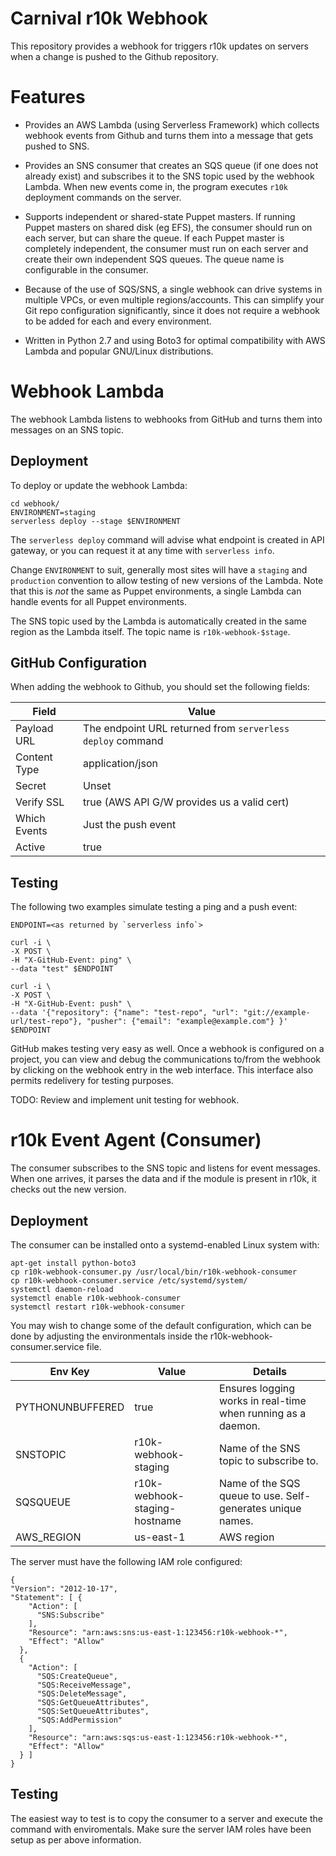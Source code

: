 # Carnival r10k Webhook

This repository provides a webhook for triggers r10k updates on servers when
a change is pushed to the Github repository.

# Features

* Provides an AWS Lambda (using Serverless Framework) which collects webhook
  events from Github and turns them into a message that gets pushed to SNS.

* Provides an SNS consumer that creates an SQS queue (if one does not already
  exist) and subscribes it to the SNS topic used by the webhook Lambda. When
  new events come in, the program executes `r10k` deployment commands on the
  server.

* Supports independent or shared-state Puppet masters. If running Puppet masters
  on shared disk (eg EFS), the consumer should run on each server, but can share
  the queue. If each Puppet master is completely independent, the consumer must
  run on each server and create their own independent SQS queues. The queue name
  is configurable in the consumer.

* Because of the use of SQS/SNS, a single webhook can drive systems in multiple
  VPCs, or even multiple regions/accounts. This can simplify your Git repo
  configuration significantly, since it does not require a webhook to be added
  for each and every environment.

* Written in Python 2.7 and using Boto3 for optimal compatibility with AWS
  Lambda and popular GNU/Linux distributions.


# Webhook Lambda

The webhook Lambda listens to webhooks from GitHub and turns them into messages
on an SNS topic.

## Deployment

To deploy or update the webhook Lambda:

    cd webhook/
    ENVIRONMENT=staging
    serverless deploy --stage $ENVIRONMENT

The `serverless deploy` command will advise what endpoint is created in API
gateway, or you can request it at any time with `serverless info`.

Change `ENVIRONMENT` to suit, generally most sites will have a `staging` and
`production` convention to allow testing of new versions of the Lambda. Note
that this is *not* the same as Puppet environments, a single Lambda can handle
events for all Puppet environments.

The SNS topic used by the Lambda is automatically created in the same region as
the Lambda itself. The topic name is `r10k-webhook-$stage`.



## GitHub Configuration

When adding the webhook to Github, you should set the following fields:

| Field        | Value                                                      |
|--------------|------------------------------------------------------------|
| Payload URL  | The endpoint URL returned from `serverless deploy` command |
| Content Type | application/json                                           |
| Secret       | Unset                                                      |
| Verify SSL   | true (AWS API G/W provides us a valid cert)                |
| Which Events | Just the push event                                        |
| Active       | true                                                       |


## Testing

The following two examples simulate testing a ping and a push event:

    ENDPOINT=<as returned by `serverless info`>

    curl -i \
    -X POST \
    -H "X-GitHub-Event: ping" \
    --data "test" $ENDPOINT

    curl -i \
    -X POST \
    -H "X-GitHub-Event: push" \
    --data '{"repository": {"name": "test-repo", "url": "git://example-url/test-repo"}, "pusher": {"email": "example@example.com"} }' $ENDPOINT

GitHub makes testing very easy as well. Once a webhook is configured on a
project, you can view and debug the communications to/from the webhook by
clicking on the webhook entry in the web interface. This interface also permits
redelivery for testing purposes.

TODO: Review and implement unit testing for webhook.


# r10k Event Agent (Consumer)

The consumer subscribes to the SNS topic and listens for event messages. When
one arrives, it parses the data and if the module is present in r10k, it checks
out the new version.

## Deployment

The consumer can be installed onto a systemd-enabled Linux system with:

    apt-get install python-boto3
    cp r10k-webhook-consumer.py /usr/local/bin/r10k-webhook-consumer
    cp r10k-webhook-consumer.service /etc/systemd/system/
    systemctl daemon-reload
    systemctl enable r10k-webhook-consumer
    systemctl restart r10k-webhook-consumer

You may wish to change some of the default configuration, which can be done by
adjusting the environmentals inside the r10k-webhook-consumer.service file.

| Env Key          | Value                         | Details                                                      |
|------------------|-------------------------------|--------------------------------------------------------------|
| PYTHONUNBUFFERED | true                          | Ensures logging works in real-time when running as a daemon. |
| SNSTOPIC         | r10k-webhook-staging          | Name of the SNS topic to subscribe to.                       |
| SQSQUEUE         | r10k-webhook-staging-hostname | Name of the SQS queue to use. Self-generates unique names.   |
| AWS_REGION       | us-east-1                     | AWS region                                                   |


The server must have the following IAM role configured:

    {
    "Version": "2012-10-17",
    "Statement": [ {
        "Action": [
          "SNS:Subscribe"
        ],
        "Resource": "arn:aws:sns:us-east-1:123456:r10k-webhook-*",
        "Effect": "Allow"
      },
      {
        "Action": [
          "SQS:CreateQueue",
          "SQS:ReceiveMessage",
          "SQS:DeleteMessage",
          "SQS:GetQueueAttributes",
          "SQS:SetQueueAttributes",
          "SQS:AddPermission"
        ],
        "Resource": "arn:aws:sqs:us-east-1:123456:r10k-webhook-*",
        "Effect": "Allow"
      } ]
    }


## Testing

The easiest way to test is to copy the consumer to a server and execute the
command with enviromentals. Make sure the server IAM roles have been
setup as per above information.
